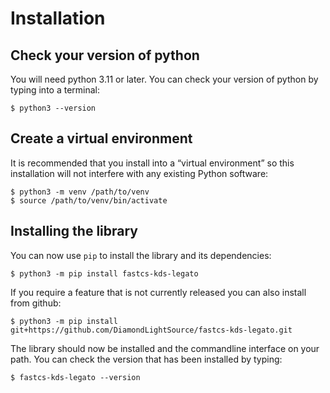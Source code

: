 # Installation

## Check your version of python

You will need python 3.11 or later. You can check your version of python by
typing into a terminal:

```
$ python3 --version
```

## Create a virtual environment

It is recommended that you install into a “virtual environment” so this
installation will not interfere with any existing Python software:

```
$ python3 -m venv /path/to/venv
$ source /path/to/venv/bin/activate
```

## Installing the library

You can now use `pip` to install the library and its dependencies:

```
$ python3 -m pip install fastcs-kds-legato
```

If you require a feature that is not currently released you can also install
from github:

```
$ python3 -m pip install git+https://github.com/DiamondLightSource/fastcs-kds-legato.git
```

The library should now be installed and the commandline interface on your path.
You can check the version that has been installed by typing:

```
$ fastcs-kds-legato --version
```
